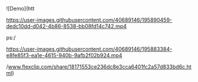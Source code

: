![Demo](htt

https://user-images.githubusercontent.com/40689146/195890459-dedc10dd-d042-4b86-8538-bb08fd14c742.mp4

ps:/

https://user-images.githubusercontent.com/40689146/195883384-e8fe85f3-ea1e-4615-940b-9afb2f02b924.mp4

/www.flexclip.com/share/18171553ce236dc8e3cca6401fc2a57d833bd6c.html)
